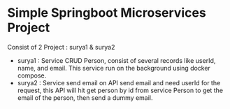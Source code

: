 # Simple Springboot Microservices Project
Consist of 2 Project : surya1 & surya2
- surya1 : Service CRUD Person, consist of several records like userId, name, and email. This service run on the background using docker compose.
- surya2 : Service send email on API send email and need userId for the request, this API will hit get person by id from service Person to get the email of the person, then send a dummy email.
